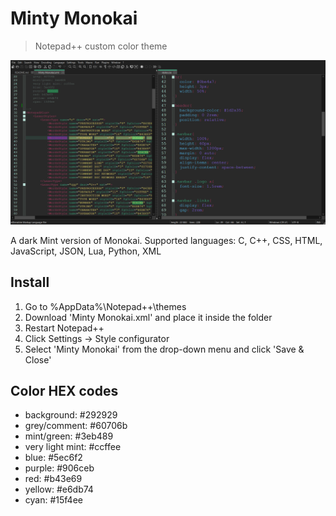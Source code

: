 # Minty Monokai

>Notepad++ custom color theme 

![Minty Monokai Example](./minty-monokai-example.png)

A dark Mint version of Monokai.
Supported languages: C, C++, CSS, HTML, JavaScript, JSON, Lua, Python, XML

## Install

1. Go to %AppData%\Notepad++\themes
2. Download 'Minty Monokai.xml' and place it inside the folder
3. Restart Notepad++
4. Click Settings &rarr; Style configurator
5. Select 'Minty Monokai' from the drop-down menu and click 'Save & Close'

## Color HEX codes

- background: #292929
- grey/comment: #60706b
- mint/green: #3eb489
- very light mint: #ccffee
- blue: #5ec6f2
- purple: #906ceb
- red: #b43e69
- yellow: #e6db74
- cyan: #15f4ee